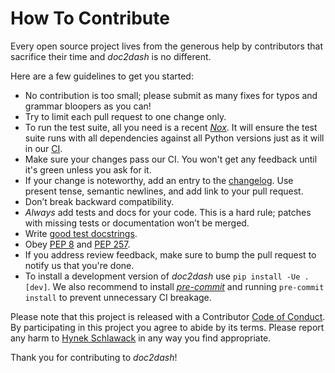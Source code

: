 # How To Contribute

Every open source project lives from the generous help by contributors that sacrifice their time and *doc2dash* is no different.

Here are a few guidelines to get you started:

- No contribution is too small; please submit as many fixes for typos and grammar bloopers as you can!
- Try to limit each pull request to one change only.
- To run the test suite, all you need is a recent [*Nox*](https://nox.thea.codes/en/stable/).
  It will ensure the test suite runs with all dependencies against all Python versions just as it will in our [CI](https://github.com/hynek/doc2dash/actions).
- Make sure your changes pass our CI.
  You won't get any feedback until it's green unless you ask for it.
- If your change is noteworthy, add an entry to the [changelog](https://github.com/hynek/doc2dash/blob/main/CHANGELOG.md).
  Use present tense, semantic newlines, and add link to your pull request.
- Don’t break backward compatibility.
- *Always* add tests and docs for your code.
  This is a hard rule; patches with missing tests or documentation won’t be merged.
- Write [good test docstrings](https://jml.io/pages/test-docstrings.html).
- Obey [PEP 8](https://www.python.org/dev/peps/pep-0008/) and [PEP 257](https://www.python.org/dev/peps/pep-0257/).
- If you address review feedback, make sure to bump the pull request to notify us that you're done.
- To install a development version of *doc2dash* use `pip install -Ue .[dev]`. We also recommend to install [_pre-commit_](https://pre-commit.com) and running `pre-commit install` to prevent unnecessary CI breakage.

Please note that this project is released with a Contributor [Code of Conduct](https://github.com/hynek/doc2dash/blob/main/.github/CODE_OF_CONDUCT.md). By participating in this project you agree to abide by its terms.
Please report any harm to [Hynek Schlawack](https://hynek.me/about/) in any way you find appropriate.

Thank you for contributing to *doc2dash*!
